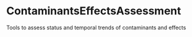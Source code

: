 # ContaminantsEffectsAssessment
Tools to assess status and temporal trends of contaminants and effects 
